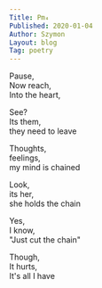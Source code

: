 ```yaml
---
Title: Pm₄  
Published: 2020-01-04
Author: Szymon  
Layout: blog  
Tag: poetry  
---
```

Pause,  
Now reach,  
Into the heart,  

See?  
Its them,  
they need to leave  

Thoughts,  
feelings,  
my mind is chained  

Look,  
its her,  
she holds the chain  

Yes,  
I know,  
"Just cut the chain"  

Though,  
It hurts,  
It's all I have  
